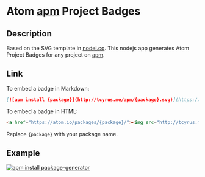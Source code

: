 # Atom [apm](https://github.com/atom/apm) Project Badges

## Description

Based on the SVG template in [nodei.co](https://nodei.co). This nodejs app generates Atom Project Badges for any project on [apm](https://github.com/atom/apm).

## Link

To embed a badge in Markdown:

```md
[![apm install {package}](http://tcyrus.me/apm/{package}.svg)](https://atom.io/packages/{package})
```

To embed a badge in HTML:

```html
<a href="https://atom.io/packages/{package}/"><img src="http://tcyrus.me/apm/{package}.png" alt="apm install {package}"></a>
```

Replace `{package}` with your package name.

## Example

[![apm install package-generator](http://tcyrus.me/apm/package-generator.svg)](https://atom.io/packages/package-generator)
